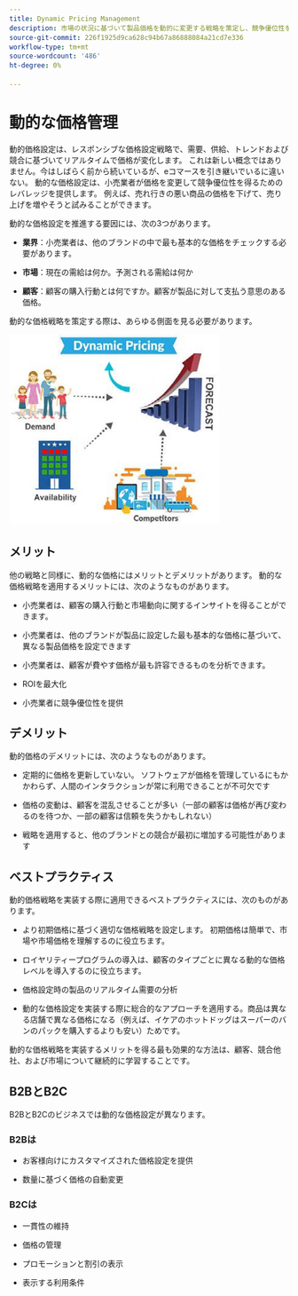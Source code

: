 ```yaml
---
title: Dynamic Pricing Management
description: 市場の状況に基づいて製品価格を動的に変更する戦略を策定し、競争優位性を得る。
source-git-commit: 226f1925d9ca628c94b67a86888084a21cd7e336
workflow-type: tm+mt
source-wordcount: '486'
ht-degree: 0%

---
```



# 動的な価格管理

動的価格設定は、レスポンシブな価格設定戦略で、需要、供給、トレンドおよび競合に基づいてリアルタイムで価格が変化します。 これは新しい概念ではありません。今はしばらく前から続いているが、eコマースを引き継いでいるに違いない。 動的な価格設定は、小売業者が価格を変更して競争優位性を得るためのレバレッジを提供します。 例えば、売れ行きの悪い商品の価格を下げて、売り上げを増やそうと試みることができます。

動的な価格設定を推進する要因には、次の3つがあります。

- **業界**：小売業者は、他のブランドの中で最も基本的な価格をチェックする必要があります。

- **市場**：現在の需給は何か。予測される需給は何か

- **顧客**：顧客の購入行動とは何ですか。顧客が製品に対して支払う意思のある価格。

動的な価格戦略を策定する際は、あらゆる側面を見る必要があります。

![動的な価格図](../../assets/playbooks/dynamic-pricing-diagram.png)

## メリット

他の戦略と同様に、動的な価格にはメリットとデメリットがあります。 動的な価格戦略を適用するメリットには、次のようなものがあります。

- 小売業者は、顧客の購入行動と市場動向に関するインサイトを得ることができます。

- 小売業者は、他のブランドが製品に設定した最も基本的な価格に基づいて、異なる製品価格を設定できます

- 小売業者は、顧客が費やす価格が最も許容できるものを分析できます。

- ROIを最大化

- 小売業者に競争優位性を提供

## デメリット

動的価格のデメリットには、次のようなものがあります。

- 定期的に価格を更新していない。 ソフトウェアが価格を管理しているにもかかわらず、人間のインタラクションが常に利用できることが不可欠です

- 価格の変動は、顧客を混乱させることが多い（一部の顧客は価格が再び変わるのを待つか、一部の顧客は信頼を失うかもしれない）

- 戦略を適用すると、他のブランドとの競合が最初に増加する可能性があります

## ベストプラクティス

動的価格戦略を実装する際に適用できるベストプラクティスには、次のものがあります。

- より初期価格に基づく適切な価格戦略を設定します。 初期価格は簡単で、市場や市場価格を理解するのに役立ちます。

- ロイヤリティープログラムの導入は、顧客のタイプごとに異なる動的な価格レベルを導入するのに役立ちます。

- 価格設定時の製品のリアルタイム需要の分析

- 動的な価格設定を実装する際に総合的なアプローチを適用する。商品は異なる店舗で異なる価格になる（例えば、イケアのホットドッグはスーパーのバンのパックを購入するよりも安い）ためです。

動的な価格戦略を実装するメリットを得る最も効果的な方法は、顧客、競合他社、および市場について継続的に学習することです。

## B2BとB2C

B2BとB2Cのビジネスでは動的な価格設定が異なります。

### B2Bは

- お客様向けにカスタマイズされた価格設定を提供

- 数量に基づく価格の自動変更

### B2Cは

- 一貫性の維持

- 価格の管理

- プロモーションと割引の表示

- 表示する利用条件
